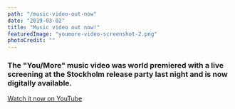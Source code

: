 ```yaml
---
path: "/music-video-out-now"
date: "2019-03-02"
title: "Music video out now!"
featuredImage: "youmore-video-screenshot-2.png"
photoCredit: ""
---
```


### The "You/More" music video was world premiered with a live screening at the Stockholm release party last night and is now digitally available.

[Watch it now on YouTube](https://youtu.be/hP7B0h3oIdk)

